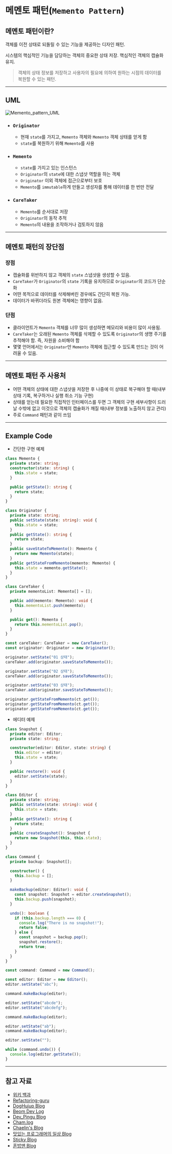 # 메멘토 패턴(`Memento Pattern`)

## 메멘토 패턴이란?

객체를 이전 상태로 되돌릴 수 있는 기능을 제공하는 디자인 패턴.

시스템의 핵심적인 기능을 담당하는 객체의 중요한 상태 저장.
핵심적인 객체의 캡슐화 유지.

> 객체의 상태 정보를 저장하고 사용자의 필요에 의하여 원하는 시점의 데이터를 복원할 수 있는 패턴.

---

## UML

![Memento_pattern_UML](../../../assets/memento_uml.png)

- ### `Originator`

  - 현재 `state`를 가지고, `Memento` 객체와 `Memento` 객체 상태를 얻게 함
  - `state`를 복원하기 위해 `Memento`를 사용

- ### `Memento`

  - `state`를 가지고 있는 인스턴스
  - `Originator`의 `state`에 대한 스냅샷 역할을 하는 객체
  - `Originator` 이외 객체에 접근으로부터 보호
  - `Memento`를 `immutable`하게 만들고 생성자를 통해 데이터를 한 번만 전달

- ### `CareTaker`

  - `Memento`를 순서대로 저장
  - `Originator`의 동작 추적
  - `Memento`의 내용을 조작하거나 검토하지 않음

---

## 메멘토 패턴의 장단점

### 장점

- 캡슐화를 위반하지 않고 객체의 `state` 스냅샷을 생성할 수 있음.
- `CareTaker`가 `Originator`의 `state` 기록을 유지하므로 `Originator`의 코드가 단순화
- 어떤 목적으로 데이터를 삭제해버린 경우에도 간단히 복원 가능.
- 데이터가 바뀌더라도 원본 객체에는 영향이 없음.

### 단점

- 클라이언트가 `Memento` 객체를 너무 많이 생성하면 메모리와 비용이 많이 사용됨.
- `CareTaker`는 오래된 `Memento` 객체를 삭제할 수 있도록 `Originator`의 생명 주기를 추적해야 함. 즉, 자원을 소비해야 함
- 몇몇 언어에서는 `Originator`만 `Memento` 객체에 접근할 수 있도록 만드는 것이 어려울 수 있음.

---

## 메멘토 패턴 주 사용처

- 어떤 객체의 상태에 대한 스냅샷을 저장한 후 나중에 이 상태로 복구해야 할 때(내부 상태 기록, 복구하거나 실행 취소 기능 구현)
- 상태를 얻는데 필요한 직접적인 인터페이스를 두면 그 객체의 구현 세부사항이 드러날 수밖에 없고 이것으로 객체의 캡슐화가 깨질 때(내부 정보를 노출하지 않고 관리)
- 주로 `Command` 패턴과 같이 쓰임

---

## Example Code

- 간단한 구현 예제

```ts
class Memento {
  private state: string;
  constructor(state: string) {
    this.state = state;
  }

  public getState(): string {
    return state;
  }
}

class Originator {
  private state: string;
  public setState(state: string): void {
    this.state = state;
  }
  public getState(): string {
    return state;
  }
  public saveStateToMemento(): Memento {
    return new Memento(state);
  }
  public getStateFromMemento(memento: Memento) {
    this.state = memento.getState();
  }
}

class CareTaker {
  private mementoList: Memento[] = [];

  public add(memento: Memento): void {
    this.mementoList.push(memento);
  }

  public get(): Memento {
    return this.mementoList.pop();
  }
}

const careTaker: CareTaker = new CareTaker();
const originator: Originator = new Originator();

originator.setState("01 상태");
careTaker.add(originator.saveStateToMemento());

originator.setState("02 상태");
careTaker.add(originator.saveStateToMemento());

originator.setState("03 상태");
careTaker.add(originator.saveStateToMemento());

originator.getStateFromMemento(ct.get());
originator.getStateFromMemento(ct.get());
originator.getStateFromMemento(ct.get());
```

- 에디터 예제

```ts
class Snapshot {
  private editor: Editor;
  private state: string;

  constructor(editor: Editor, state: string) {
    this.editor = editor;
    this.state = state;
  }

  public restore(): void {
    editor.setState(state);
  }
}

class Editor {
  private state: string;
  public setState(state: string): void {
    this.state = state;
  }
  public getState(): string {
    return state;
  }
  public createSnapshot(): Snapshot {
    return new Snapshot(this, this.state);
  }
}

class Command {
  private backup: Snapshot[];

  constructor() {
    this.backup = [];
  }

  makeBackup(editor: Editor): void {
    const snapshot: Snapshot = editor.createSnapshot();
    this.backup.push(snapshot);
  }

  undo(): boolean {
    if (this.backup.length === 0) {
      console.log("There is no snapshot!");
      return false;
    } else {
      const snapshot = backup.pop();
      snapshot.restore();
      return true;
    }
  }
}

const command: Command = new Command();

const editor: Editor = new Editor();
editor.setState("abc");

command.makeBackup(editor);

editor.setState("abcde");
editor.setState("abcdefg");

command.makeBackup(editor);

editor.setState("ab");
command.makeBackup(editor);

editor.setState("");

while (command.undo()) {
  console.log(editor.getState());
}
```

---

## 참고 자료

- [위키 백과](https://ko.wikipedia.org/wiki/%EB%A9%94%EB%A9%98%ED%86%A0_%ED%8C%A8%ED%84%B4)
- [Refactoring-guru](https://refactoring.guru/design-patterns/memento)
- [DogHujup Blog](https://ocwokocw.tistory.com/112)
- [Beom Dev Log](https://beomseok95.tistory.com/283)
- [Dev_Pingu Blog](https://icksw.tistory.com/255)
- [Cham.log](https://velog.io/@cham/Design-Pattern-%EB%A9%94%EB%A9%98%ED%86%A0-%ED%8C%A8%ED%84%B4-Memento-Pattern)
- [Chaelin's Blog](https://chaelin1211.github.io/study/2021/05/07/Memento.html)
- [맛있는 프로그래머의 일상 Blog](https://lktprogrammer.tistory.com/65)
- [Sticky Blog](https://sticky32.tistory.com/entry/%EB%94%94%EC%9E%90%EC%9D%B8%ED%8C%A8%ED%84%B4-%EB%A9%94%EB%A9%98%ED%86%A0-%ED%8C%A8%ED%84%B4Memento-Pattern)
- [혼밥맨 Blog](https://gogetem.tistory.com/292)
